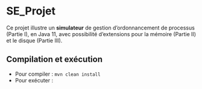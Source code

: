 # SE_Projet

Ce projet illustre un **simulateur** de gestion d’ordonnancement de processus
(Partie I), en Java 11, avec possibilité d’extensions pour la mémoire (Partie II)
et le disque (Partie III).

## Compilation et exécution

- Pour compiler : `mvn clean install`
- Pour exécuter : 
